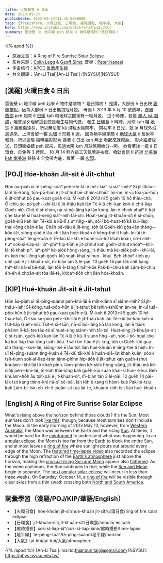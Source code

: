 ```yaml
---
title: 火環日食 ê 日出
date: 2023-09-24
publishdate: 2023-09-24T11:45:00+0800
tags: [free2share, 火環日食, 日環食, 縮時攝影, 地平線, 大氣]
hero: https://www.youtube.com/watch?v=UJfpqSj7cCs
summary: 雲後壁 ùi 地平線 peh 起來 ê 物件是啥物？是日頭啦！
---
```


{{% apod %}}

- 原始文章：[A Ring of Fire Sunrise Solar Eclipse](https://apod.nasa.gov/apod/ap230924.html)
- 影片來源：[Colin Legg](https://www.facebook.com/ColinLeggPhotography) & [Geoff Sims](https://www.facebook.com/BeyondBeneath); 音樂：[Peter Nanasi](https://www.peternanasi.com/about)
- 宇宙旅行：[APOD 亂數產生器](https://apod.nasa.gov/apod/random_apod.html)
- 台文翻譯：[An-Li Tsai][An-Li Tsai] ([NSYSU][NSYSU])

## [漢羅] 火環日食 ê 日出
雲後壁 ùi 地平線 peh 起來 ê 物件是啥物？
是日頭啦！
是講，大部份 ê 日出袂 [親像按呢][like this]，因為大部份 ê 日出無包括月娘。
毋過 tī 2013 年 5 月 10 號透早，[澳洲][Australia] [西部][Western] peh 起來 ê [日頭][Sun] kah 咱地球之間閣有一粒月娘。
這个時陣，若是 [無人 kā 咱講][uninformed]，咱會足歹理解這到底是發生啥物代誌。
發生 [日環食][annular eclipse] ê 時陣，月球 kah 咱 [地球][Earth] ê 距離傷遠矣，所以無法度 kā 規粒太陽閘牢。
閘袂牢 ê 日光，就 ùi 月球外沿迵過來，上濟會留一輾 [火環][ring of fire] ê 形體 tī 遐。
因為地平線頂懸 ê [地球大氣][Earth's atmosphere] ê 反射率較懸，所以這張 [縮時攝影影片][featured time-lapse video] 翕著 ê [日出 kah 月出][unusual rising Sun and Moon] 看起來就較扁。
影片繼續放送，日頭嘛繼續 peh 起來，毋過太陽 kah 月球煞開始分--開。
欲看著後一擺 ê 日環食，毋免等 3 禮拜。
10 月 14 拜六這工天氣若是袂䆀，咱就會當 tī 迒過 [北美洲 kah 南美洲][North and South America] 狹狹 ê 全食帶內底，看著 一輾 [火環][ring of fire]。

## [POJ] Hóe-khoân Ji̍t-si̍t ê Ji̍t-chhut
Hûn āu-piah ùi tē-pêng-sòaⁿ peh-khí-lâi ê mi̍h-kiāⁿ sī siáⁿ-mih?
Sī ji̍t-thâu--lah!
Sī-kóng, tōa-pō͘-hūn ê ji̍t-chhut bē chhin-chhiūⁿ án-ne, in-ūi tōa-pō͘-hūn ê ji̍t-chhut bô pau-koat goe̍h-niû.
M̄-koh tī 2013 nî 5 goe̍h 10 hō thàu-chá, Ò-chiu se-pō͘ peh--khí-lâi ê ji̍t-thâu kah lán Tē-kiû chi-kan koh-ū chi̍t-lia̍p Goe̍h-niû.
Chit-ê sî-chūn, nā-sī bô-lâng kā lán kóng, lán ē chiok pháiⁿ lí-kái che tàu-té sī hoat-seng siáⁿ-mih tāi-chì.
Hoat-seng ji̍t-khoân-si̍t ê sî-chūn, goe̍h-kiû kah lán Tē-kiû ê kū-lī siuⁿ hn̄g--ah, só͘-í bô-hoat-tō͘ kā kui-lia̍p thài-iông cha̍h-tiâu.
Cha̍h bē-tiâu ê ji̍t-kng, to̍h ùi Goe̍h-kiû gōa-iân thàng--kòe-lâi, siōng-chē ē lâu chi̍t liàn hóe-khoân ê hêng-thé tī hiah.
In-ūi tē-pêng-sòaⁿ téng-koân ê Tē-kiû tāi-khì ê hoán-siā-lu̍t khah koân, só͘-í chit-tiuⁿ sok-sî-liap-iáⁿ iáⁿ-phìⁿ hip-tio̍h ê ji̍t-chhut kah goe̍h-chhut khòaⁿ--khí-lâi tō khah píⁿ.
Iáⁿ-phìⁿ kè-sio̍k hòng-sàng, ji̍t-thâu mā kè-sio̍k peh--khí-lâi, m̄-koh thài-iông kah goe̍h-kiû soah khai-sí hun--khui.
Beh khòaⁿ-tio̍h āu chi̍t-pái ê ji̍t-khoân-si̍t, m̄-bián tán 3 lé-pài.
10 goe̍h 14 pài-la̍k chit kang thiⁿ-khì nā-sī bē-bái, lán to̍h ē-tàng tī hāⁿ-kòe Pak-bí-chiu kah Lâm-bí-chiu e̍h-e̍h ê choân-si̍t tòa lāi-té, khòaⁿ-tio̍h chi̍t liàn hóe-khoân.

## [KIP] Hué-khuân Ji̍t-si̍t ê Ji̍t-tshut
Hûn āu-piah uì tē-pîng-suànn peh-khí-lâi ê mi̍h-kiānn sī siánn-mih?
Sī ji̍t-thâu--lah!
Sī-kóng, tuā-pōo-hūn ê ji̍t-tshut bē tshin-tshiūnn án-ne, in-uī tuā-pōo-hūn ê ji̍t-tshut bô pau-kuat gue̍h-niû.
M̄-koh tī 2013 nî 5 gue̍h 10 hō thàu-tsá, Ò-tsiu se-pōo peh--khí-lâi ê ji̍t-thâu kah lán Tē-kiû tsi-kan koh-ū tsi̍t-lia̍p Gue̍h-niû.
Tsit-ê sî-tsūn, nā-sī bô-lâng kā lán kóng, lán ē tsiok pháinn lí-kái tse tàu-té sī huat-sing siánn-mih tāi-tsì.
Huat-sing ji̍t-khuân-si̍t ê sî-tsūn, gue̍h-kiû kah lán Tē-kiû ê kū-lī siunn hn̄g--ah, sóo-í bô-huat-tōo kā kui-lia̍p thài-iông tsa̍h-tiâu.
Tsa̍h bē-tiâu ê ji̍t-kng, to̍h uì Gue̍h-kiû guā-iân thàng--kuè-lâi, siōng-tsē ē lâu tsi̍t liàn hué-khuân ê hîng-thé tī hiah.
In-uī tē-pîng-suànn tíng-kuân ê Tē-kiû tāi-khì ê huán-siā-lu̍t khah kuân, sóo-í tsit-tiunn sok-sî-liap-iánn iánn-phìnn hip-tio̍h ê ji̍t-tshut kah gue̍h-tshut khuànn--khí-lâi tō khah pínn.
Iánn-phìnn kè-sio̍k hòng-sàng, ji̍t-thâu mā kè-sio̍k peh--khí-lâi, m̄-koh thài-iông kah gue̍h-kiû suah khai-sí hun--khui.
Beh khuànn-tio̍h āu tsi̍t-pái ê ji̍t-khuân-si̍t, m̄-bián tán 3 lé-pài.
10 gue̍h 14 pài-la̍k tsit kang thinn-khì nā-sī bē-bái, lán to̍h ē-tàng tī hānn-kuè Pak-bí-tsiu kah Lâm-bí-tsiu e̍h-e̍h ê tsuân-si̍t tuà lāi-té, khuànn-tio̍h tsi̍t liàn hué-khuân.

## [English] A Ring of Fire Sunrise Solar Eclipse
What's rising above the horizon behind those clouds?
It's the Sun.
Most sunrises don't look [like this][like this], though, because most sunrises don't include the Moon.
In the early morning of 2013 May 10, however, from [Western][Western] [Australia][Australia], the Moon was between the Earth and the rising [Sun][Sun].
At times, it would be hard for the [uninformed][uninformed] to understand what was happening.
In an [annular eclipse][annular eclipse], the Moon is too far from the [Earth][Earth] to block the entire Sun, and at most leaves a [ring of fire][ring of fire] where sunlight pours out around every edge of the Moon.
The [featured time-lapse video][featured time-lapse video] also recorded the eclipse through the high refraction of the [Earth's atmosphere][Earth's atmosphere] just above the horizon, making the [unusual rising Sun and Moon][unusual rising Sun and Moon] appear also [flattened][flattened].
As the video continues, the Sun continues to rise, while the [Sun and Moon][Sun and Moon] begin to separate.
The [next annular solar eclipse][next annular solar eclipse] will occur in less than three weeks.
On Saturday, October 14, a [ring of fire][ring of fire] will be visible through clear skies from a thin swath crossing both [North and South America][North and South America].

## 詞彙學習（漢羅/POJ/KIP/華語/English）
- 【火環日食】hóe-khoân ji̍t-si̍t/hué-khuân ji̍t-si̍t/火環日食/ring of fire solar eclipse
- 【日環食】ji̍t-khoân-si̍t/ji̍t-khuân-si̍t/日環食/annular eclipse
- 【縮時攝影】sok-sî-liap-iáⁿ/sok-sî-liap-iánn/縮時攝影/time-lapse
- 【地平線】tē-pêng-sòaⁿ/tē-pîng-suànn/地平線/horizon
- 【大氣】tāi-khì/tāi-khì/大氣/atmosphere

{{% /apod %}}
[An-Li Tsai]: mailto:thianbun.taigi@gmail.com
[NSYSU]: https://phys.nsysu.edu.tw/

[copyright]: https://apod.nasa.gov/apod/fap/lib/about_apod.html#srapply
[License]: https://creativecommons.org/licenses/by/2.0/

[like this]:https://i0.hippopx.com/photos/807/839/788/cat-pet-cat-cat-maine-coon-cat-preview.jpg
[Western]:https://en.wikipedia.org/wiki/Western_Australia
[Australia]:https://en.wikipedia.org/wiki/Australia
[Sun]:https://solarsystem.nasa.gov/solar-system/sun/overview/
[uninformed]:https://apod.nasa.gov/apod/ap130513.html
[annular eclipse]:https://c.tadst.com/gfx/1200x630/annular-solar-eclipse.png
[Earth]:https://solarsystem.nasa.gov/planets/earth/overview/
[ring of fire]:https://apod.nasa.gov/apod/ap170301.html
[featured time-lapse video]:https://www.youtube.com/watch?v=UJfpqSj7cCs?t=10
[Earth's atmosphere]:https://spaceplace.nasa.gov/atmosphere/
[unusual rising Sun and Moon]:https://apod.nasa.gov/apod/ap191228.html
[flattened]:https://apod.nasa.gov/apod/ap230502.html
[Sun and Moon]:https://apod.nasa.gov/apod/ap150403.html
[next annular solar eclipse]:https://solarsystem.nasa.gov/eclipses/2023/oct-14-annular/where-when/
[ring of fire]:https://apod.nasa.gov/apod/ap030605.html
[North and South America]:https://en.wikipedia.org/wiki/Americas#/media/File:Americas_(orthographic_projection).svg

